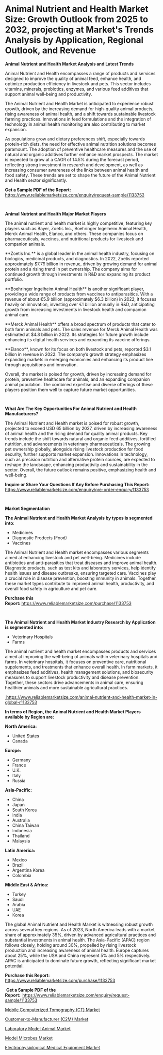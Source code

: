<p><h1>Animal Nutrient and Health Market Size: Growth Outlook from 2025 to 2032, projecting at Market's Trends Analysis by Application, Regional Outlook, and Revenue</h1></p><p><strong>Animal Nutrient and Health Market Analysis and Latest Trends</strong></p>
<p><p>Animal Nutrient and Health encompasses a range of products and services designed to improve the quality of animal feed, enhance health, and optimize production efficiency in livestock and pets. This sector includes vitamins, minerals, probiotics, enzymes, and various feed additives that support animal well-being and productivity.</p><p>The Animal Nutrient and Health Market is anticipated to experience robust growth, driven by the increasing demand for high-quality animal products, rising awareness of animal health, and a shift towards sustainable livestock farming practices. Innovations in feed formulations and the integration of technology in animal health monitoring are also contributing to market expansion. </p><p>As populations grow and dietary preferences shift, especially towards protein-rich diets, the need for effective animal nutrition solutions becomes paramount. The adoption of preventive healthcare measures and the use of natural and organic additives further enhance market prospects. The market is expected to grow at a CAGR of 14.5% during the forecast period, reflecting strong investment in research and development, as well as increasing consumer awareness of the links between animal health and food safety. These trends are set to shape the future of the Animal Nutrient and Health sector significantly.</p></p>
<p><strong>Get a Sample PDF of the Report:&nbsp;</strong> <a href="https://www.reliablemarketsize.com/enquiry/request-sample/1133753?utm_campaign=1888&utm_medium=2&utm_source=Github&utm_content=ia&utm_term=25032025&utm_id=animal-nutrient-and-health">https://www.reliablemarketsize.com/enquiry/request-sample/1133753</a></p>
<p>&nbsp;</p>
<p><strong>Animal Nutrient and Health Major Market Players</strong></p>
<p><p>The animal nutrient and health market is highly competitive, featuring key players such as Bayer, Zoetis Inc., Boehringer Ingelheim Animal Health, Merck Animal Health, Elanco, and others. These companies focus on pharmaceuticals, vaccines, and nutritional products for livestock and companion animals.</p><p>**Zoetis Inc.** is a global leader in the animal health industry, focusing on biologics, medicinal products, and diagnostics. In 2022, Zoetis reported approximately $7.79 billion in revenue, driven by growing demand for animal protein and a rising trend in pet ownership. The company aims for continued growth through investments in R&D and expanding its product portfolio.</p><p>**Boehringer Ingelheim Animal Health** is another significant player, providing a wide range of products from vaccines to antiparasitics. With a revenue of about €5.9 billion (approximately $6.3 billion) in 2022, it focuses heavily on innovation, investing over €1 billion annually in R&D, anticipating growth from increasing investments in livestock health and companion animal care.</p><p>**Merck Animal Health** offers a broad spectrum of products that cater to both farm animals and pets. The sales revenue for Merck Animal Health was estimated at $4.8 billion in 2022. Its strategies for future growth include enhancing its digital health services and expanding its vaccine offerings.</p><p>**Elanco**, known for its focus on both livestock and pets, reported $3.1 billion in revenue in 2022. The company’s growth strategy emphasizes expanding markets in emerging economies and enhancing its product line through acquisitions and innovation.</p><p>Overall, the market is poised for growth, driven by increasing demand for protein, preventive healthcare for animals, and an expanding companion animal population. The combined expertise and diverse offerings of these players position them well to capture future market opportunities.</p></p>
<p>&nbsp;</p>
<p><strong>What Are The Key Opportunities For Animal Nutrient and Health Manufacturers?</strong></p>
<p><p>The Animal Nutrient and Health market is poised for robust growth, projected to exceed USD 65 billion by 2027, driven by increasing awareness of animal health and the rising demand for quality animal products. Key trends include the shift towards natural and organic feed additives, fortified nutrition, and advancements in veterinary pharmaceuticals. The growing pet ownership globally, alongside rising livestock production for food security, further supports market expansion. Innovations in technology, such as precision nutrition and alternative protein sources, are expected to reshape the landscape, enhancing productivity and sustainability in the sector. Overall, the future outlook remains positive, emphasizing health and well-being.</p></p>
<p><strong>Inquire or Share Your Questions If Any Before Purchasing This Report:</strong> <a href="https://www.reliablemarketsize.com/enquiry/pre-order-enquiry/1133753?utm_campaign=1888&utm_medium=2&utm_source=Github&utm_content=ia&utm_term=25032025&utm_id=animal-nutrient-and-health">https://www.reliablemarketsize.com/enquiry/pre-order-enquiry/1133753</a></p>
<p>&nbsp;</p>
<p><strong>Market Segmentation</strong></p>
<p><strong>The Animal Nutrient and Health Market Analysis by types is segmented into:</strong></p>
<p><ul><li>Medicines</li><li>Diagnostic Prodects (Food)</li><li>Vaccines</li></ul></p>
<p><p>The Animal Nutrient and Health market encompasses various segments aimed at enhancing livestock and pet well-being. Medicines include antibiotics and anti-parasitics that treat diseases and improve animal health. Diagnostic products, such as test kits and laboratory services, help identify health issues and disease outbreaks, ensuring targeted care. Vaccines play a crucial role in disease prevention, boosting immunity in animals. Together, these market types contribute to improved animal health, productivity, and overall food safety in agriculture and pet care.</p></p>
<p><strong>Purchase this Report:&nbsp;</strong><a href="https://www.reliablemarketsize.com/purchase/1133753?utm_campaign=1888&utm_medium=2&utm_source=Github&utm_content=ia&utm_term=25032025&utm_id=animal-nutrient-and-health">https://www.reliablemarketsize.com/purchase/1133753</a></p>
<p>&nbsp;</p>
<p><strong>The Animal Nutrient and Health Market Industry Research by Application is segmented into:</strong></p>
<p><ul><li>Veterinary Hospitals</li><li>Farms</li></ul></p>
<p><p>The animal nutrient and health market encompasses products and services aimed at improving the well-being of animals within veterinary hospitals and farms. In veterinary hospitals, it focuses on preventive care, nutritional supplements, and treatments that enhance overall health. In farm markets, it emphasizes feed additives, health management solutions, and biosecurity measures to support livestock productivity and disease prevention. Together, these sectors drive advancements in animal care, ensuring healthier animals and more sustainable agricultural practices.</p></p>
<p><a href="https://www.reliablemarketsize.com/animal-nutrient-and-health-market-in-global-r1133753?utm_campaign=1888&utm_medium=2&utm_source=Github&utm_content=ia&utm_term=25032025&utm_id=animal-nutrient-and-health">&nbsp;https://www.reliablemarketsize.com/animal-nutrient-and-health-market-in-global-r1133753</a></p>
<p><strong>In terms of Region, the Animal Nutrient and Health Market Players available by Region are:</strong></p>
<p>
    <p> <strong> North America: </strong>
        <ul>
            <li>United States</li>
            <li>Canada</li>
        </ul>
        </p> 
    <p> <strong> Europe: </strong>
        <ul>
            <li>Germany</li>
            <li>France</li>
            <li>U.K.</li>
            <li>Italy</li>
            <li>Russia</li>
        </ul>
        </p> 
    <p> <strong> Asia-Pacific: </strong>
        <ul>
            <li>China</li>
            <li>Japan</li>
            <li>South Korea</li>
            <li>India</li>
            <li>Australia</li>
            <li>China Taiwan</li>
            <li>Indonesia</li>
            <li>Thailand</li>
            <li>Malaysia</li>
        </ul>
        </p> 
    <p> <strong> Latin America: </strong>
        <ul>
            <li>Mexico</li>
            <li>Brazil</li>
            <li>Argentina Korea</li>
            <li>Colombia</li>
        </ul>
        </p> 
    <p> <strong> Middle East & Africa: </strong>
        <ul>
            <li>Turkey</li>
            <li>Saudi</li>
            <li>Arabia</li>
            <li>UAE</li>
            <li>Korea</li>
        </ul>
    </p>
    </p>
<p><p>The global Animal Nutrient and Health Market is witnessing robust growth across several key regions. As of 2023, North America leads with a market share of approximately 35%, driven by advanced agricultural practices and substantial investments in animal health. The Asia-Pacific (APAC) region follows closely, holding around 30%, propelled by rising livestock production and increasing awareness of animal health. Europe captures about 25%, while the USA and China represent 5% and 5% respectively. APAC is anticipated to dominate future growth, reflecting significant market potential.</p></p>
<p><strong>Purchase this Report: </strong><a href="https://www.reliablemarketsize.com/purchase/1133753?utm_campaign=1888&utm_medium=2&utm_source=Github&utm_content=ia&utm_term=25032025&utm_id=animal-nutrient-and-health">https://www.reliablemarketsize.com/purchase/1133753</a></p>
<p>&nbsp;<strong>Get a Sample PDF of the Report:&nbsp;&nbsp;</strong><a href="https://www.reliablemarketsize.com/enquiry/request-sample/1133753?utm_campaign=1888&utm_medium=2&utm_source=Github&utm_content=ia&utm_term=25032025&utm_id=animal-nutrient-and-health">https://www.reliablemarketsize.com/enquiry/request-sample/1133753</a></p>
<p><strong></strong></p>
<p><p><a href="https://github.com/auriashetzxj/Market-Research-Report-List-1/blob/main/mobile-computerized-tomography-ct-market.md?utm_campaign=1888&utm_medium=2&utm_source=Github&utm_content=ia&utm_term=25032025&utm_id=animal-nutrient-and-health">Mobile Computerized Tomography (CT) Market</a></p><p><a href="https://github.com/wycheelwayeu/Market-Research-Report-List-1/blob/main/customer-to-manufacturer-c2m-market.md?utm_campaign=1888&utm_medium=2&utm_source=Github&utm_content=ia&utm_term=25032025&utm_id=animal-nutrient-and-health">Customer-to-Manufacturer (C2M) Market</a></p><p><a href="https://github.com/lazloklitz2e/Market-Research-Report-List-1/blob/main/laboratory-model-animal-market.md?utm_campaign=1888&utm_medium=2&utm_source=Github&utm_content=ia&utm_term=25032025&utm_id=animal-nutrient-and-health">Laboratory Model Animal Market</a></p><p><a href="https://github.com/rueffmuoloqw/Market-Research-Report-List-1/blob/main/model-microbes-market.md?utm_campaign=1888&utm_medium=2&utm_source=Github&utm_content=ia&utm_term=25032025&utm_id=animal-nutrient-and-health">Model Microbes Market</a></p><p><a href="https://github.com/pezezlarue7h/Market-Research-Report-List-1/blob/main/electrophysiological-medical-equipment-market.md?utm_campaign=1888&utm_medium=2&utm_source=Github&utm_content=ia&utm_term=25032025&utm_id=animal-nutrient-and-health">Electrophysiological Medical Equipment Market</a></p></p>